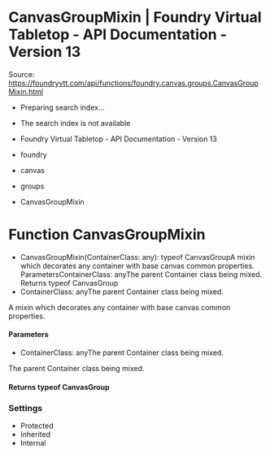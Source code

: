 # CanvasGroupMixin | Foundry Virtual Tabletop - API Documentation - Version 13

Source: https://foundryvtt.com/api/functions/foundry.canvas.groups.CanvasGroupMixin.html

- Preparing search index...
- The search index is not available

- Foundry Virtual Tabletop - API Documentation - Version 13
- foundry
- canvas
- groups
- CanvasGroupMixin


# Function CanvasGroupMixin

- CanvasGroupMixin(ContainerClass: any): typeof CanvasGroupA mixin which decorates any container with base canvas common properties.
ParametersContainerClass: anyThe parent Container class being mixed.
Returns typeof CanvasGroup
- ContainerClass: anyThe parent Container class being mixed.

A mixin which decorates any container with base canvas common properties.


#### Parameters

- ContainerClass: anyThe parent Container class being mixed.

The parent Container class being mixed.


#### Returns typeof CanvasGroup


### Settings

- Protected
- Inherited
- Internal

